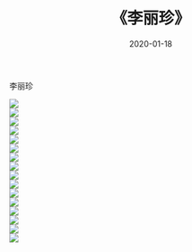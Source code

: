 ﻿---
layout: post
title:  《李丽珍》
date:   2020-01-18
img: http://pic.660000.xyz/1:/壁纸/明星魅力/华人明星/李丽珍/000.jpg
categories: [美女, 清纯, 唯美]
---

李丽珍

 ![](http://pic.660000.xyz/1:/壁纸/明星魅力/华人明星/李丽珍/001.jpg) <br>![](http://pic.660000.xyz/1:/壁纸/明星魅力/华人明星/李丽珍/002.jpg) <br>![](http://pic.660000.xyz/1:/壁纸/明星魅力/华人明星/李丽珍/003.jpg) <br>![](http://pic.660000.xyz/1:/壁纸/明星魅力/华人明星/李丽珍/004.jpg) <br>![](http://pic.660000.xyz/1:/壁纸/明星魅力/华人明星/李丽珍/005.jpg) <br>![](http://pic.660000.xyz/1:/壁纸/明星魅力/华人明星/李丽珍/006.jpg) <br>![](http://pic.660000.xyz/1:/壁纸/明星魅力/华人明星/李丽珍/007.jpg) <br>![](http://pic.660000.xyz/1:/壁纸/明星魅力/华人明星/李丽珍/008.jpg) <br>![](http://pic.660000.xyz/1:/壁纸/明星魅力/华人明星/李丽珍/009.jpg) <br>![](http://pic.660000.xyz/1:/壁纸/明星魅力/华人明星/李丽珍/010.jpg) <br>![](http://pic.660000.xyz/1:/壁纸/明星魅力/华人明星/李丽珍/011.jpg) <br>![](http://pic.660000.xyz/1:/壁纸/明星魅力/华人明星/李丽珍/012.jpg) <br>![](http://pic.660000.xyz/1:/壁纸/明星魅力/华人明星/李丽珍/013.jpg) <br>![](http://pic.660000.xyz/1:/壁纸/明星魅力/华人明星/李丽珍/014.jpg) <br>![](http://pic.660000.xyz/1:/壁纸/明星魅力/华人明星/李丽珍/015.jpg) <br>![](http://pic.660000.xyz/1:/壁纸/明星魅力/华人明星/李丽珍/016.jpg) <br>